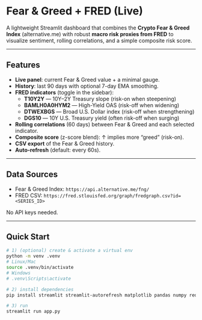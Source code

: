 # Fear & Greed + FRED (Live)

A lightweight Streamlit dashboard that combines the **Crypto Fear & Greed Index** (alternative.me) with robust **macro risk proxies from FRED** to visualize sentiment, rolling correlations, and a simple composite risk score.

---

## Features

- **Live panel**: current Fear & Greed value + a minimal gauge.
- **History**: last 90 days with optional 7-day EMA smoothing.
- **FRED indicators** (toggle in the sidebar):
  - **T10Y2Y** — 10Y–2Y Treasury slope (risk-on when steepening)
  - **BAMLH0A0HYM2** — High-Yield OAS (risk-off when widening)
  - **DTWEXBGS** — Broad U.S. Dollar index (risk-off when strengthening)
  - **DGS10** — 10Y U.S. Treasury yield (often risk-off when surging)
- **Rolling correlations** (60 days) between Fear & Greed and each selected indicator.
- **Composite score** (z-score blend): ↑ implies more “greed” (risk-on).
- **CSV export** of the Fear & Greed history.
- **Auto-refresh** (default: every 60s).

---

## Data Sources

- Fear & Greed Index: `https://api.alternative.me/fng/`
- FRED CSV: `https://fred.stlouisfed.org/graph/fredgraph.csv?id=<SERIES_ID>`

No API keys needed.

---

## Quick Start

```bash
# 1) (optional) create & activate a virtual env
python -m venv .venv
# Linux/Mac
source .venv/bin/activate
# Windows
# .venv\Scripts\activate

# 2) install dependencies
pip install streamlit streamlit-autorefresh matplotlib pandas numpy requests

# 3) run
streamlit run app.py
